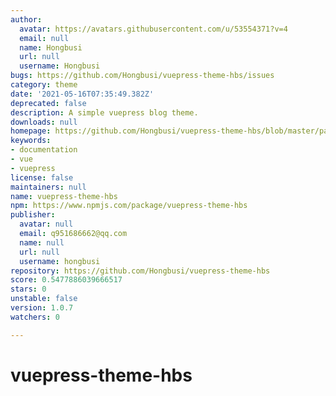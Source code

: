 ```yaml
---
author:
  avatar: https://avatars.githubusercontent.com/u/53554371?v=4
  email: null
  name: Hongbusi
  url: null
  username: Hongbusi
bugs: https://github.com/Hongbusi/vuepress-theme-hbs/issues
category: theme
date: '2021-05-16T07:35:49.382Z'
deprecated: false
description: A simple vuepress blog theme.
downloads: null
homepage: https://github.com/Hongbusi/vuepress-theme-hbs/blob/master/packages/README.md
keywords:
- documentation
- vue
- vuepress
license: false
maintainers: null
name: vuepress-theme-hbs
npm: https://www.npmjs.com/package/vuepress-theme-hbs
publisher:
  avatar: null
  email: q951686662@qq.com
  name: null
  url: null
  username: hongbusi
repository: https://github.com/Hongbusi/vuepress-theme-hbs
score: 0.5477886039666517
stars: 0
unstable: false
version: 1.0.7
watchers: 0

---
```


# vuepress-theme-hbs